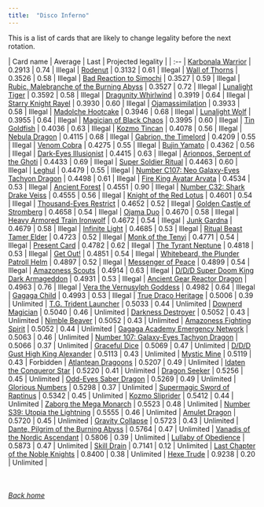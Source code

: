```yaml
---
title:  "Disco Inferno"
---
```


This is a list of cards that are likely to change legality before the next rotation.

| Card name | Average | Last | Projected legality |
| :-- |
[Karbonala Warrior](https://db.ygoprodeck.com/card/?search=Karbonala%20Warrior) | 0.2913 | 0.74 | Illegal |
[Rodenut](https://db.ygoprodeck.com/card/?search=Rodenut) | 0.3132 | 0.61 | Illegal |
[Wall of Thorns](https://db.ygoprodeck.com/card/?search=Wall%20of%20Thorns) | 0.3526 | 0.58 | Illegal |
[Bad Reaction to Simochi](https://db.ygoprodeck.com/card/?search=Bad%20Reaction%20to%20Simochi) | 0.3527 | 0.59 | Illegal |
[Rubic, Malebranche of the Burning Abyss](https://db.ygoprodeck.com/card/?search=Rubic,%20Malebranche%20of%20the%20Burning%20Abyss) | 0.3527 | 0.72 | Illegal |
[Lunalight Tiger](https://db.ygoprodeck.com/card/?search=Lunalight%20Tiger) | 0.3592 | 0.58 | Illegal |
[Dragunity Whirlwind](https://db.ygoprodeck.com/card/?search=Dragunity%20Whirlwind) | 0.3919 | 0.64 | Illegal |
[Starry Knight Rayel](https://db.ygoprodeck.com/card/?search=Starry%20Knight%20Rayel) | 0.3930 | 0.60 | Illegal |
[Ojamassimilation](https://db.ygoprodeck.com/card/?search=Ojamassimilation) | 0.3933 | 0.58 | Illegal |
[Madolche Hootcake](https://db.ygoprodeck.com/card/?search=Madolche%20Hootcake) | 0.3946 | 0.68 | Illegal |
[Lunalight Wolf](https://db.ygoprodeck.com/card/?search=Lunalight%20Wolf) | 0.3955 | 0.64 | Illegal |
[Magician of Black Chaos](https://db.ygoprodeck.com/card/?search=Magician%20of%20Black%20Chaos) | 0.3995 | 0.60 | Illegal |
[Tin Goldfish](https://db.ygoprodeck.com/card/?search=Tin%20Goldfish) | 0.4036 | 0.63 | Illegal |
[Kozmo Tincan](https://db.ygoprodeck.com/card/?search=Kozmo%20Tincan) | 0.4078 | 0.56 | Illegal |
[Nebula Dragon](https://db.ygoprodeck.com/card/?search=Nebula%20Dragon) | 0.4115 | 0.68 | Illegal |
[Gabrion, the Timelord](https://db.ygoprodeck.com/card/?search=Gabrion,%20the%20Timelord) | 0.4209 | 0.55 | Illegal |
[Venom Cobra](https://db.ygoprodeck.com/card/?search=Venom%20Cobra) | 0.4275 | 0.55 | Illegal |
[Bujin Yamato](https://db.ygoprodeck.com/card/?search=Bujin%20Yamato) | 0.4362 | 0.56 | Illegal |
[Dark-Eyes Illusionist](https://db.ygoprodeck.com/card/?search=Dark-Eyes%20Illusionist) | 0.4415 | 0.63 | Illegal |
[Arionpos, Serpent of the Ghoti](https://db.ygoprodeck.com/card/?search=Arionpos,%20Serpent%20of%20the%20Ghoti) | 0.4433 | 0.69 | Illegal |
[Super Soldier Ritual](https://db.ygoprodeck.com/card/?search=Super%20Soldier%20Ritual) | 0.4463 | 0.60 | Illegal |
[Leghul](https://db.ygoprodeck.com/card/?search=Leghul) | 0.4479 | 0.55 | Illegal |
[Number C107: Neo Galaxy-Eyes Tachyon Dragon](https://db.ygoprodeck.com/card/?search=Number%20C107:%20Neo%20Galaxy-Eyes%20Tachyon%20Dragon) | 0.4498 | 0.61 | Illegal |
[Fire King Avatar Arvata](https://db.ygoprodeck.com/card/?search=Fire%20King%20Avatar%20Arvata) | 0.4534 | 0.53 | Illegal |
[Ancient Forest](https://db.ygoprodeck.com/card/?search=Ancient%20Forest) | 0.4551 | 0.90 | Illegal |
[Number C32: Shark Drake Veiss](https://db.ygoprodeck.com/card/?search=Number%20C32:%20Shark%20Drake%20Veiss) | 0.4555 | 0.56 | Illegal |
[Knight of the Red Lotus](https://db.ygoprodeck.com/card/?search=Knight%20of%20the%20Red%20Lotus) | 0.4601 | 0.54 | Illegal |
[Thousand-Eyes Restrict](https://db.ygoprodeck.com/card/?search=Thousand-Eyes%20Restrict) | 0.4652 | 0.52 | Illegal |
[Golden Castle of Stromberg](https://db.ygoprodeck.com/card/?search=Golden%20Castle%20of%20Stromberg) | 0.4658 | 0.54 | Illegal |
[Ojama Duo](https://db.ygoprodeck.com/card/?search=Ojama%20Duo) | 0.4670 | 0.58 | Illegal |
[Heavy Armored Train Ironwolf](https://db.ygoprodeck.com/card/?search=Heavy%20Armored%20Train%20Ironwolf) | 0.4672 | 0.54 | Illegal |
[Junk Gardna](https://db.ygoprodeck.com/card/?search=Junk%20Gardna) | 0.4679 | 0.58 | Illegal |
[Infinite Light](https://db.ygoprodeck.com/card/?search=Infinite%20Light) | 0.4685 | 0.53 | Illegal |
[Ritual Beast Tamer Elder](https://db.ygoprodeck.com/card/?search=Ritual%20Beast%20Tamer%20Elder) | 0.4723 | 0.52 | Illegal |
[Monk of the Tenyi](https://db.ygoprodeck.com/card/?search=Monk%20of%20the%20Tenyi) | 0.4771 | 0.54 | Illegal |
[Present Card](https://db.ygoprodeck.com/card/?search=Present%20Card) | 0.4782 | 0.62 | Illegal |
[The Tyrant Neptune](https://db.ygoprodeck.com/card/?search=The%20Tyrant%20Neptune) | 0.4818 | 0.53 | Illegal |
[Get Out!](https://db.ygoprodeck.com/card/?search=Get%20Out!) | 0.4851 | 0.54 | Illegal |
[Whitebeard, the Plunder Patroll Helm](https://db.ygoprodeck.com/card/?search=Whitebeard,%20the%20Plunder%20Patroll%20Helm) | 0.4897 | 0.52 | Illegal |
[Messenger of Peace](https://db.ygoprodeck.com/card/?search=Messenger%20of%20Peace) | 0.4899 | 0.54 | Illegal |
[Amazoness Scouts](https://db.ygoprodeck.com/card/?search=Amazoness%20Scouts) | 0.4914 | 0.63 | Illegal |
[D/D/D Super Doom King Dark Armageddon](https://db.ygoprodeck.com/card/?search=D/D/D%20Super%20Doom%20King%20Dark%20Armageddon) | 0.4931 | 0.53 | Illegal |
[Ancient Gear Reactor Dragon](https://db.ygoprodeck.com/card/?search=Ancient%20Gear%20Reactor%20Dragon) | 0.4963 | 0.76 | Illegal |
[Vera the Vernusylph Goddess](https://db.ygoprodeck.com/card/?search=Vera%20the%20Vernusylph%20Goddess) | 0.4982 | 0.64 | Illegal |
[Gagaga Child](https://db.ygoprodeck.com/card/?search=Gagaga%20Child) | 0.4993 | 0.53 | Illegal |
[True Draco Heritage](https://db.ygoprodeck.com/card/?search=True%20Draco%20Heritage) | 0.5006 | 0.39 | Unlimited |
[T.G. Trident Launcher](https://db.ygoprodeck.com/card/?search=T.G.%20Trident%20Launcher) | 0.5033 | 0.44 | Unlimited |
[Downerd Magician](https://db.ygoprodeck.com/card/?search=Downerd%20Magician) | 0.5040 | 0.46 | Unlimited |
[Darkness Destroyer](https://db.ygoprodeck.com/card/?search=Darkness%20Destroyer) | 0.5052 | 0.43 | Unlimited |
[Nimble Beaver](https://db.ygoprodeck.com/card/?search=Nimble%20Beaver) | 0.5052 | 0.43 | Unlimited |
[Amazoness Fighting Spirit](https://db.ygoprodeck.com/card/?search=Amazoness%20Fighting%20Spirit) | 0.5052 | 0.44 | Unlimited |
[Gagaga Academy Emergency Network](https://db.ygoprodeck.com/card/?search=Gagaga%20Academy%20Emergency%20Network) | 0.5063 | 0.46 | Unlimited |
[Number 107: Galaxy-Eyes Tachyon Dragon](https://db.ygoprodeck.com/card/?search=Number%20107:%20Galaxy-Eyes%20Tachyon%20Dragon) | 0.5066 | 0.37 | Unlimited |
[Graceful Dice](https://db.ygoprodeck.com/card/?search=Graceful%20Dice) | 0.5069 | 0.47 | Unlimited |
[D/D/D Gust High King Alexander](https://db.ygoprodeck.com/card/?search=D/D/D%20Gust%20High%20King%20Alexander) | 0.5113 | 0.43 | Unlimited |
[Mystic Mine](https://db.ygoprodeck.com/card/?search=Mystic%20Mine) | 0.5119 | 0.43 | Forbidden |
[Atlantean Dragoons](https://db.ygoprodeck.com/card/?search=Atlantean%20Dragoons) | 0.5207 | 0.49 | Unlimited |
[Idaten the Conqueror Star](https://db.ygoprodeck.com/card/?search=Idaten%20the%20Conqueror%20Star) | 0.5220 | 0.41 | Unlimited |
[Dragon Seeker](https://db.ygoprodeck.com/card/?search=Dragon%20Seeker) | 0.5256 | 0.45 | Unlimited |
[Odd-Eyes Saber Dragon](https://db.ygoprodeck.com/card/?search=Odd-Eyes%20Saber%20Dragon) | 0.5269 | 0.49 | Unlimited |
[Glorious Numbers](https://db.ygoprodeck.com/card/?search=Glorious%20Numbers) | 0.5298 | 0.37 | Unlimited |
[Supermagic Sword of Raptinus](https://db.ygoprodeck.com/card/?search=Supermagic%20Sword%20of%20Raptinus) | 0.5342 | 0.45 | Unlimited |
[Kozmo Sliprider](https://db.ygoprodeck.com/card/?search=Kozmo%20Sliprider) | 0.5412 | 0.44 | Unlimited |
[Zaborg the Mega Monarch](https://db.ygoprodeck.com/card/?search=Zaborg%20the%20Mega%20Monarch) | 0.5523 | 0.48 | Unlimited |
[Number S39: Utopia the Lightning](https://db.ygoprodeck.com/card/?search=Number%20S39:%20Utopia%20the%20Lightning) | 0.5555 | 0.46 | Unlimited |
[Amulet Dragon](https://db.ygoprodeck.com/card/?search=Amulet%20Dragon) | 0.5720 | 0.45 | Unlimited |
[Gravity Collapse](https://db.ygoprodeck.com/card/?search=Gravity%20Collapse) | 0.5723 | 0.43 | Unlimited |
[Dante, Pilgrim of the Burning Abyss](https://db.ygoprodeck.com/card/?search=Dante,%20Pilgrim%20of%20the%20Burning%20Abyss) | 0.5764 | 0.47 | Unlimited |
[Vanadis of the Nordic Ascendant](https://db.ygoprodeck.com/card/?search=Vanadis%20of%20the%20Nordic%20Ascendant) | 0.5806 | 0.39 | Unlimited |
[Lullaby of Obedience](https://db.ygoprodeck.com/card/?search=Lullaby%20of%20Obedience) | 0.5873 | 0.47 | Unlimited |
[Skill Drain](https://db.ygoprodeck.com/card/?search=Skill%20Drain) | 0.7141 | 0.12 | Unlimited |
[Last Chapter of the Noble Knights](https://db.ygoprodeck.com/card/?search=Last%20Chapter%20of%20the%20Noble%20Knights) | 0.8400 | 0.38 | Unlimited |
[Hexe Trude](https://db.ygoprodeck.com/card/?search=Hexe%20Trude) | 0.9238 | 0.20 | Unlimited |

<br>

###### [Back home](index)